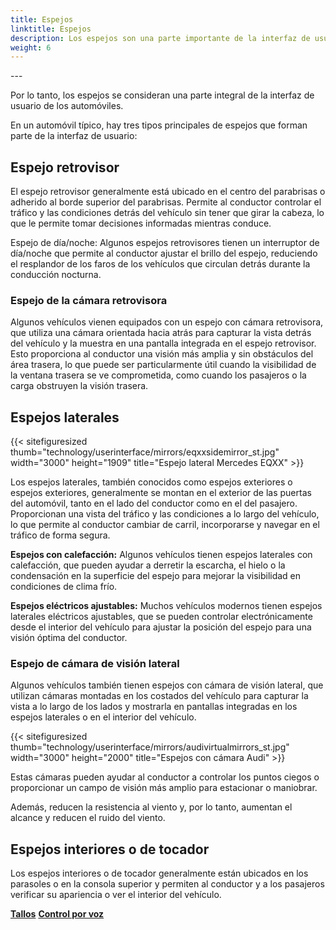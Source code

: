 ```yaml
---
title: Espejos
linktitle: Espejos
description: Los espejos son una parte importante de la interfaz de usuario en los automóviles. Los espejos sirven como una ayuda visual fundamental que permite al conductor observar los alrededores del vehículo, proporcionando un conocimiento situacional esencial y contribuyendo a una conducción segura.
weight: 6
---
```

<!-- markdownlint-disable MD033 -->---

Por lo tanto, los espejos se consideran una parte integral de la interfaz de usuario de los automóviles.

En un automóvil típico, hay tres tipos principales de espejos que forman parte de la interfaz de usuario:

## Espejo retrovisor

El espejo retrovisor generalmente está ubicado en el centro del parabrisas o adherido al borde superior del parabrisas. Permite al conductor controlar el tráfico y las condiciones detrás del vehículo sin tener que girar la cabeza, lo que le permite tomar decisiones informadas mientras conduce.

Espejo de día/noche: Algunos espejos retrovisores tienen un interruptor de día/noche que permite al conductor ajustar el brillo del espejo, reduciendo el resplandor de los faros de los vehículos que circulan detrás durante la conducción nocturna.

### Espejo de la cámara retrovisora

Algunos vehículos vienen equipados con un espejo con cámara retrovisora, que utiliza una cámara orientada hacia atrás para capturar la vista detrás del vehículo y la muestra en una pantalla integrada en el espejo retrovisor. Esto proporciona al conductor una visión más amplia y sin obstáculos del área trasera, lo que puede ser particularmente útil cuando la visibilidad de la ventana trasera se ve comprometida, como cuando los pasajeros o la carga obstruyen la visión trasera.

## Espejos laterales

{{< sitefiguresized thumb="technology/userinterface/mirrors/eqxxsidemirror_st.jpg" width="3000" height="1909" title="Espejo lateral Mercedes EQXX" >}}

Los espejos laterales, también conocidos como espejos exteriores o espejos exteriores, generalmente se montan en el exterior de las puertas del automóvil, tanto en el lado del conductor como en el del pasajero. Proporcionan una vista del tráfico y las condiciones a lo largo del vehículo, lo que permite al conductor cambiar de carril, incorporarse y navegar en el tráfico de forma segura.

**Espejos con calefacción:** Algunos vehículos tienen espejos laterales con calefacción, que pueden ayudar a derretir la escarcha, el hielo o la condensación en la superficie del espejo para mejorar la visibilidad en condiciones de clima frío.

**Espejos eléctricos ajustables:** Muchos vehículos modernos tienen espejos laterales eléctricos ajustables, que se pueden controlar electrónicamente desde el interior del vehículo para ajustar la posición del espejo para una visión óptima del conductor.

### Espejo de cámara de visión lateral

Algunos vehículos también tienen espejos con cámara de visión lateral, que utilizan cámaras montadas en los costados del vehículo para capturar la vista a lo largo de los lados y mostrarla en pantallas integradas en los espejos laterales o en el interior del vehículo.

{{< sitefiguresized thumb="technology/userinterface/mirrors/audivirtualmirrors_st.jpg" width="3000" height="2000" title="Espejos con cámara Audi" >}}

Estas cámaras pueden ayudar al conductor a controlar los puntos ciegos o proporcionar un campo de visión más amplio para estacionar o maniobrar.

Además, reducen la resistencia al viento y, por lo tanto, aumentan el alcance y reducen el ruido del viento.

## Espejos interiores o de tocador

Los espejos interiores o de tocador generalmente están ubicados en los parasoles o en la consola superior y permiten al conductor y a los pasajeros verificar su apariencia o ver el interior del vehículo.

<div class="mt-3 mb-3">
     <a href="../stalks/" class="text-decoration-none text-black"><strong><i class="bi-arrow-left"></i> Tallos</strong></a>
     <a href="../voicecontrol/" class="text-decoration-none text-black float-end"><strong>Control por voz<i class="bi-arrow-right"></i></strong></a>
</div>